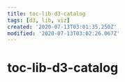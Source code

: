 ```yaml
---
title: toc-lib-d3-catalog
tags: [d3, lib, viz]
created: '2020-07-13T03:01:35.250Z'
modified: '2020-07-13T03:02:26.067Z'
---
```


# toc-lib-d3-catalog
